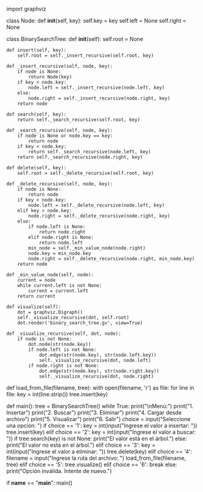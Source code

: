 import graphviz

class Node:
    def __init__(self, key):
        self.key = key
        self.left = None
        self.right = None

class BinarySearchTree:
    def __init__(self):
        self.root = None

    def insert(self, key):
        self.root = self._insert_recursive(self.root, key)

    def _insert_recursive(self, node, key):
        if node is None:
            return Node(key)
        if key < node.key:
            node.left = self._insert_recursive(node.left, key)
        else:
            node.right = self._insert_recursive(node.right, key)
        return node

    def search(self, key):
        return self._search_recursive(self.root, key)

    def _search_recursive(self, node, key):
        if node is None or node.key == key:
            return node
        if key < node.key:
            return self._search_recursive(node.left, key)
        return self._search_recursive(node.right, key)

    def delete(self, key):
        self.root = self._delete_recursive(self.root, key)

    def _delete_recursive(self, node, key):
        if node is None:
            return node
        if key < node.key:
            node.left = self._delete_recursive(node.left, key)
        elif key > node.key:
            node.right = self._delete_recursive(node.right, key)
        else:
            if node.left is None:
                return node.right
            elif node.right is None:
                return node.left
            min_node = self._min_value_node(node.right)
            node.key = min_node.key
            node.right = self._delete_recursive(node.right, min_node.key)
        return node

    def _min_value_node(self, node):
        current = node
        while current.left is not None:
            current = current.left
        return current

    def visualize(self):
        dot = graphviz.Digraph()
        self._visualize_recursive(dot, self.root)
        dot.render('binary_search_tree.gv', view=True)

    def _visualize_recursive(self, dot, node):
        if node is not None:
            dot.node(str(node.key))
            if node.left is not None:
                dot.edge(str(node.key), str(node.left.key))
                self._visualize_recursive(dot, node.left)
            if node.right is not None:
                dot.edge(str(node.key), str(node.right.key))
                self._visualize_recursive(dot, node.right)

def load_from_file(filename, tree):
    with open(filename, 'r') as file:
        for line in file:
            key = int(line.strip())
            tree.insert(key)

def main():
    tree = BinarySearchTree()
    while True:
        print("\nMenú:")
        print("1. Insertar")
        print("2. Buscar")
        print("3. Eliminar")
        print("4. Cargar desde archivo")
        print("5. Visualizar")
        print("6. Salir")
        choice = input("Seleccione una opción: ")
        if choice == '1':
            key = int(input("Ingrese el valor a insertar: "))
            tree.insert(key)
        elif choice == '2':
            key = int(input("Ingrese el valor a buscar: "))
            if tree.search(key) is not None:
                print("El valor está en el árbol.")
            else:
                print("El valor no está en el árbol.")
        elif choice == '3':
            key = int(input("Ingrese el valor a eliminar: "))
            tree.delete(key)
        elif choice == '4':
            filename = input("Ingrese la ruta del archivo: ")
            load_from_file(filename, tree)
        elif choice == '5':
            tree.visualize()
        elif choice == '6':
            break
        else:
            print("Opción inválida. Intente de nuevo.")

if __name__ == "__main__":
    main()
